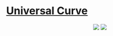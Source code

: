 # [Universal Curve](https://matkrin.github.io/universal-curve/)


<p align="center">
  <img src="https://render.githubusercontent.com/render/math?math={\Large \color{black}\lambda = \frac{143}{E^{2}} %2B 0.054 \cdot \sqrt{E}}#gh-light-mode-only">
  <img src="https://render.githubusercontent.com/render/math?math={\Large \color{white}\lambda = \frac{143}{E^{2}} %2B 0.054 \cdot \sqrt{E}}#gh-dark-mode-only">
</p>
